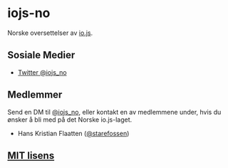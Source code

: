 # iojs-no
Norske oversettelser av [io.js](https://iojs.org/).

## Sosiale Medier

* [Twitter @iojs_no](https://twitter.com/iojs_no)

## Medlemmer

Send en DM til [@iojs_no](https://twitter.com/iojs_no), eller kontakt en av
medlemmene under, hvis du ønsker å bli med på det Norske io.js-laget.

- Hans Kristian Flaatten ([@starefossen](https://github.com/starefossen))

## [MIT lisens](https://github.com/iojs/iojs-no/blob/master/LICENSE)

